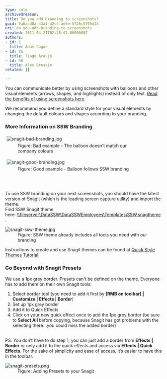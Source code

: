 ```yaml
---
type: rule
archivedreason: 
title: Do you add branding to screenshots?
guid: 0a6acd0a-43a1-42c4-ae5e-5726c5795d14
uri: do-you-add-branding-to-screenshots
created: 2011-04-21T02:28:41.0000000Z
authors:
- id: 1
  title: Adam Cogan
- id: 16
  title: Tiago Araujo
- id: 96
  title: Alex Breskin
related: []

---
```



You can communicate better by using screenshots with balloons and other visual&#160;elements (arrows, shapes, and highlights) instead of only text. <a href="/Pages/HowToUseBalloons.aspx">Read the benefits of using screenshots here</a>.<div><p>We recommend you define a standard style for your​&#160;visual elements<span></span><span></span> by changing the default colours and shapes&#160;according to your branding.</p><h3 class="ssw15-rteElement-H3">More Information on SSW Branding<br></h3><dl class="badImage"><dt> <img src="/PublishingImages/snagit-bad-branding.jpg" alt="snagit-bad-branding.jpg" style="margin&#58;5px;" /> </dt><dd>Figure&#58; Bad example - The&#160;balloon doesn't match our company&#160;colours<br></dd></dl><dl class="goodImage"><dt> <img src="/PublishingImages/snagit-good-branding.jpg" alt="snagit-good-branding.jpg" data-pin-nopin="true" style="margin&#58;5px;" /><br></dt><dd>Figure&#58; Good example - Balloon follows SSW branding<br></dd></dl></div>
<br><excerpt class='endintro'></excerpt><br>
<p class="ssw15-rteElement-SSW-Only">To use SSW branding on your next screenshots, you should have the latest version of Snagit (which is the leading screen capture utility) and import the theme.<br>Find SSW Snagit theme here&#58;&#160;<a href="file&#58;//fileserver/DataSSW/DataSSWEmployees/Templates/SSW.snagtheme">\\fileserver\DataSSW\DataSSWEmployees\Templates\SSW.snagtheme</a>.</p><dl class="image"><dt><img src="/PublishingImages/snagit-ssw-theme.jpg" alt="snagit-ssw-theme.jpg" /></dt><dd>Figure&#58; SSW theme already includes all tools you need with our branding</dd> </dl><p>Instructions to create and use Snagit themes can be found at <a href="https&#58;//www.techsmith.com/tutorial-snagit-13-quick-style-themes.html?utm_source=product&amp;utm_medium=snagit&amp;utm_campaign=sw13">Quick Style Themes Tutorial</a>.<br></p><h3 class="ssw15-rteElement-H3">Go Beyond with Snagit Presets<br></h3><p>We use a&#160;1px grey border. Presets can't be defined on the theme. Everyone has to add them on their own Snagit tools&#58;<br></p><ol><li>Select border tool (you need to add it first by <strong>[RMB on toolbar] | Customize | Effects | Border</strong>)</li><li>Set up 1px grey border<br></li><li>Add it to Quick Effects<br></li><li>Click on your new quick effect once to add the 1px grey border (be sure to <strong>Select All </strong>before copying, because Snagit has got problems with the selecting there…you could miss the added border)<br></li></ol><p> 
   <br>PS.&#160;You don’t have to do step 1, you can just add a border from <b>Effects | Border</b>&#160;or only add it to the quick effects and access via <b>Effects | Quick Effects</b>. For the sake of simplicity and ease of access,&#160;it’s easier to have this in the toolbar.</p><dl class="image"><dt> <img src="/PublishingImages/snagit-presets.png" alt="snagit-presets.png" /> </dt><dd>Figure&#58; Adding Presets to your Snagit <br><br></dd></dl>


